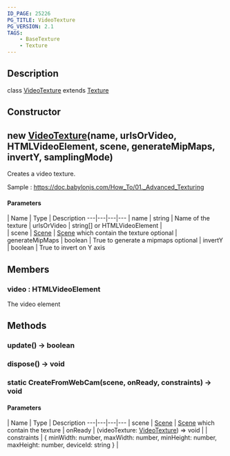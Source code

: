 ```yaml
---
ID_PAGE: 25226
PG_TITLE: VideoTexture
PG_VERSION: 2.1
TAGS:
    - BaseTexture
    - Texture
---
```

## Description

class [VideoTexture](/classes/3.0/VideoTexture) extends [Texture](/classes/3.0/Texture)



## Constructor

## new [VideoTexture](/classes/3.0/VideoTexture)(name, urlsOrVideo, HTMLVideoElement, scene, generateMipMaps, invertY, samplingMode)

Creates a video texture.

Sample : https://doc.babylonjs.com/How_To/01._Advanced_Texturing

#### Parameters
 | Name | Type | Description
---|---|---|---
 | name | string |      Name of the texture
 | urlsOrVideo | string[] or HTMLVideoElement |   
 | scene | [Scene](/classes/3.0/Scene) |      [Scene](/classes/3.0/Scene) which contain the texture
optional | generateMipMaps | boolean |      True to generate a mipmaps
optional | invertY | boolean |      True to invert on Y axis
## Members

### video : HTMLVideoElement

The video element

## Methods

### update() &rarr; boolean


### dispose() &rarr; void


### static CreateFromWebCam(scene, onReady, constraints) &rarr; void



#### Parameters
 | Name | Type | Description
---|---|---|---
 | scene | [Scene](/classes/3.0/Scene) |      [Scene](/classes/3.0/Scene) which contain the texture
 | onReady | (videoTexture: [VideoTexture](/classes/3.0/VideoTexture)) =&gt; void | 
 | constraints | { minWidth: number,  maxWidth: number,  minHeight: number,  maxHeight: number,  deviceId: string } | 
